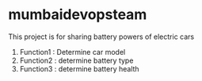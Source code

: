 # mumbaidevopsteam

This project is for sharing battery powers of electric cars

1. Function1 : Determine car model
2. Function2 : determine battery type
3. Function3 : determine battery health
